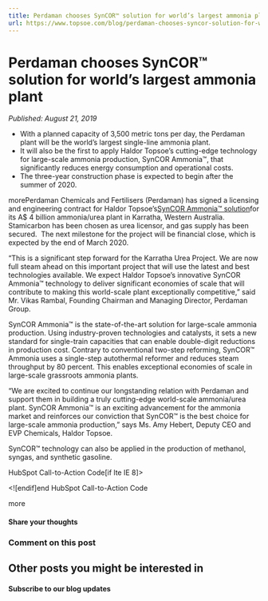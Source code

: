 ```yaml
---
title: Perdaman chooses SynCOR™ solution for world’s largest ammonia plant
url: https://www.topsoe.com/blog/perdaman-chooses-syncor-solution-for-worlds-largest-ammonia-plant#main-content
---
```


# Perdaman chooses SynCOR™ solution for world’s largest ammonia plant

*Published: August 21, 2019*

- With a planned capacity of 3,500 metric tons per day, the Perdaman plant will be the world’s largest single-line ammonia plant.
- It will also be the first to apply Haldor Topsoe’s cutting-edge technology for large-scale ammonia production, SynCOR Ammonia™, that significantly reduces energy consumption and operational costs.
- The three-year construction phase is expected to begin after the summer of 2020.

morePerdaman Chemicals and Fertilisers (Perdaman) has signed a licensing and engineering contract for Haldor Topsoe’s[SynCOR Ammonia™ solution](https://www.topsoe.com/products/syncor-ammoniatm-new-process-grassroots-plants)for its A$ 4 billion ammonia/urea plant in Karratha, Western Australia. Stamicarbon has been chosen as urea licensor, and gas supply has been secured.  The next milestone for the project will be financial close, which is expected by the end of March 2020.

“This is a significant step forward for the Karratha Urea Project. We are now full steam ahead on this important project that will use the latest and best technologies available. We expect Haldor Topsoe’s innovative SynCOR Ammonia™ technology to deliver significant economies of scale that will contribute to making this world-scale plant exceptionally competitive,” said Mr. Vikas Rambal, Founding Chairman and Managing Director, Perdaman Group.

SynCOR Ammonia™ is the state-of-the-art solution for large-scale ammonia production. Using industry-proven technologies and catalysts, it sets a new standard for single-train capacities that can enable double-digit reductions in production cost. Contrary to conventional two-step reforming, SynCOR™ Ammonia uses a single-step autothermal reformer and reduces steam throughput by 80 percent. This enables exceptional economies of scale in large-scale grassroots ammonia plants.

“We are excited to continue our longstanding relation with Perdaman and support them in building a truly cutting-edge world-scale ammonia/urea plant. SynCOR Ammonia™ is an exciting advancement for the ammonia market and reinforces our conviction that SynCOR™ is the best choice for large-scale ammonia production,” says Ms. Amy Hebert, Deputy CEO and EVP Chemicals, Haldor Topsoe.

SynCOR™ technology can also be applied in the production of methanol, syngas, and synthetic gasoline.

HubSpot Call-to-Action Code[if lte IE 8]><div id="hs-cta-ie-element"></div><![endif][](https://cta-redirect.hubspot.com/cta/redirect/2115834/36501b90-fdc0-424f-85da-b99c42c893d4)end HubSpot Call-to-Action Code

more

#### Share your thoughts

### Comment on this post

## Other posts you might be interested in

#### Subscribe to our blog updates